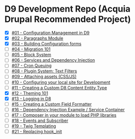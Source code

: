 D9 Development Repo (Acquia Drupal Recommended Project)
====
- [x] [#01 - Configuration Management in D9](https://github.com/amansrivastava/d9-dev/issues/1)
- [x] [#02 ­- Paragraphs Module](https://github.com/amansrivastava/d9-dev/issues/2)
- [x] [#03 ­- Building Configuration forms](https://github.com/amansrivastava/d9-dev/issues/3)
- [ ] [#04 ­- Migration 101](https://github.com/amansrivastava/d9-dev/issues/4)
- [ ] [#05 ­- Block System](https://github.com/amansrivastava/d9-dev/issues/5)
- [ ] [#06 ­- Services and Dependency Injection](https://github.com/amansrivastava/d9-dev/issues/6)
- [ ] [#07 ­- Cron Queuing](https://github.com/amansrivastava/d9-dev/issues/11)
- [ ] [#08 ­- Plugin System: Text Filters](https://github.com/amansrivastava/d9-dev/issues/12)
- [ ] [#09 ­- Attaching assets (CSS/JS)](https://github.com/amansrivastava/d9-dev/issues/13)
- [ ] [#10 ­- Configuring your local site for Development](https://github.com/amansrivastava/d9-dev/issues/14)
- [ ] [#11 ­- Creating a Custom D8 Content Entity Type](https://github.com/amansrivastava/d9-dev/issues/15)
- [x] [#12 ­- Theming 101](https://github.com/amansrivastava/d9-dev/issues/16) 
- [x] [#13 ­- Logging in D8](https://github.com/amansrivastava/d9-dev/issues/18)
- [ ] [#15 ­- Creating a Custom Field Formatter](https://github.com/amansrivastava/d9-dev/issues/19)
- [ ] [#16 ­- Dependency Injection Example / Service Container](https://github.com/amansrivastava/d9-dev/issues/20)
- [ ] [#17 ­- Composer in your module to load PHP libraries](https://github.com/amansrivastava/d9-dev/issues/21)
- [ ] [#18 ­- Events and Subscriber](https://github.com/amansrivastava/d9-dev/issues/22)
- [ ] [#19 ­- Twig Templating](https://github.com/amansrivastava/d9-dev/issues/23)
- [ ] [#21 ­- Replacing hook_init](https://github.com/amansrivastava/d9-dev/issues/24)

